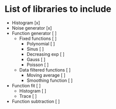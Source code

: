 # List of libraries to include

- Histogram                 [x]
- Noise generator           [x]
- Function generator        [ ]
  - Fixed functions         [ ]
    - Polynomial            [ ]
    - Sinus                 [ ]
    - Decreasing exp        [ ]
    - Gauss                 [ ]
    - Poisson               [ ]
  - Data filtered functions [ ]
    - Moving average        [ ]
    - Smoothing function    [ ]
- Function fit              [ ]
  - Histogram               [ ]
  - Trace                   [ ]
- Function subtraction      [ ]
  
